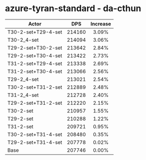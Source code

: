 # azure-tyran-standard - da-cthun
| Actor | DPS | Increase |
|---|:---:|:---:|
|T30-2-set+T29-4-set|214160|3.09%|
|T30-2_4-set|214094|3.06%|
|T29-2-set+T30-2-set|213642|2.84%|
|T29-2-set+T30-4-set|213422|2.73%|
|T31-2-set+T29-4-set|213338|2.69%|
|T31-2-set+T30-4-set|213066|2.56%|
|T29-2_4-set|213021|2.54%|
|T30-2-set+T31-2-set|212889|2.48%|
|T31-2_4-set|212728|2.40%|
|T29-2-set+T31-2-set|212220|2.15%|
|T30-2-set|210957|1.55%|
|T29-2-set|210288|1.22%|
|T31-2-set|209721|0.95%|
|T30-2-set+T31-4-set|208480|0.35%|
|T29-2-set+T31-4-set|207778|0.02%|
|Base|207746|0.00%|
